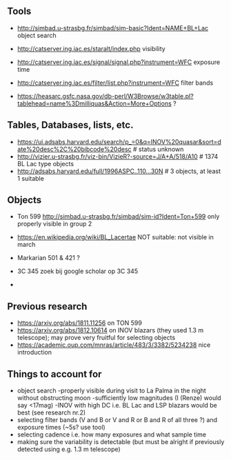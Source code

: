 ## Tools
- http://simbad.u-strasbg.fr/simbad/sim-basic?Ident=NAME+BL+Lac object search
- http://catserver.ing.iac.es/staralt/index.php visibility
- http://catserver.ing.iac.es/signal/signal.php?instrument=WFC exposure time
- http://catserver.ing.iac.es/filter/list.php?instrument=WFC filter bands

- https://heasarc.gsfc.nasa.gov/db-perl/W3Browse/w3table.pl?tablehead=name%3Dmilliquas&Action=More+Options  ?

## Tables, Databases, lists, etc.
- https://ui.adsabs.harvard.edu/search/p_=0&q=INOV%20quasar&sort=date%20desc%2C%20bibcode%20desc # status unknown
- http://vizier.u-strasbg.fr/viz-bin/VizieR?-source=J/A+A/518/A10 # 1374 BL Lac type objects
- http://adsabs.harvard.edu/full/1996ASPC..110...30N # 3 objects, at least 1 suitable

## Objects
- Ton 599 http://simbad.u-strasbg.fr/simbad/sim-id?Ident=Ton+599 only properly visible in group 2

- https://en.wikipedia.org/wiki/BL_Lacertae NOT suitable: not visible in march
- Markarian 501 & 421 ?
- 3C 345 zoek bij google scholar op 3C 345
- 

## Previous research
- https://arxiv.org/abs/1811.11256 on TON 599
- https://arxiv.org/abs/1812.10614 on INOV blazars (they used 1.3 m telescope); may prove very fruitful for selecting objects
- https://academic.oup.com/mnras/article/483/3/3382/5234238 nice introduction

## Things to account for
- object search
    -properly visible during visit to La Palma in the night without obstructing moon
    -sufficiently low magnitudes (I (Renze) would say <17mag)
    -INOV with high DC i.e. BL Lac and LSP blazars would be best (see research nr.2)
- selecting filter bands (V and B or V and R or B and R of all three ?) and exposure times (~5s? use tool)
- selecting cadence i.e. how many exposures and what sample time
- making sure the variability is detectable (but must be alright if previously detected using e.g. 1.3 m telescope)
